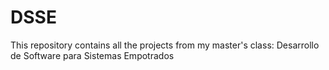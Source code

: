 # DSSE
This repository contains all the projects from my master's class: 
Desarrollo de Software para Sistemas Empotrados
